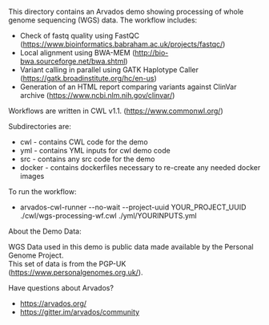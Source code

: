 This directory contains an Arvados demo showing processing of whole genome sequencing (WGS) data. The workflow includes:

* Check of fastq quality using FastQC (https://www.bioinformatics.babraham.ac.uk/projects/fastqc/) 
* Local alignment using BWA-MEM (http://bio-bwa.sourceforge.net/bwa.shtml)
* Variant calling in parallel using GATK Haplotype Caller (https://gatk.broadinstitute.org/hc/en-us)
* Generation of an HTML report comparing variants against ClinVar archive (https://www.ncbi.nlm.nih.gov/clinvar/)

Workflows are written in CWL v1.1. (https://www.commonwl.org/)

Subdirectories are:
* cwl - contains CWL code for the demo
* yml - contains YML inputs for cwl demo code
* src - contains any src code for the demo
* docker - contains dockerfiles necessary to re-create any needed docker images 

To run the workflow:

*  arvados-cwl-runner --no-wait --project-uuid YOUR_PROJECT_UUID ./cwl/wgs-processing-wf.cwl ./yml/YOURINPUTS.yml

About the Demo Data:

WGS Data used in this demo is public data made available by the Personal Genome Project.  
This set of data is from the PGP-UK (https://www.personalgenomes.org.uk/). 

Have questions about Arvados?
* https://arvados.org/
* https://gitter.im/arvados/community
